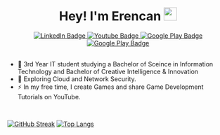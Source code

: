 <h1 align="center">
  Hey! I'm Erencan
  <img src="https://media.giphy.com/media/hvRJCLFzcasrR4ia7z/giphy.gif" width="30px"/>
</h1>
<div id="badges" align="center">
  <a href="https://www.linkedin.com/in/erencan-pelin/">
    <img src="https://img.shields.io/badge/LinkedIn-blue?style=for-the-badge&logo=linkedin&logoColor=white" alt="LinkedIn Badge"/>
  </a>
  <a href="https://www.youtube.com/@erengamedev">
    <img src="https://img.shields.io/badge/YouTube-red?style=for-the-badge&logo=youtube&logoColor=white" alt="Youtube Badge"/>
  </a>
  <a href="https://play.google.com/store/apps/dev?id=8044245970770623311">
    <img src="https://img.shields.io/badge/Google Play-grey?style=for-the-badge&logo=googleplay&logoColor=white" alt="Google Play Badge"/>
  </a>
  <a href="https://erensoftworks.itch.io/">
    <img src="https://img.shields.io/badge/Itch.io-orange?style=for-the-badge&logo=itch.io&logoColor=white" alt="Google Play Badge"/>
  </a>
</div>
<br>

- :telescope: 3rd Year IT student studying a Bachelor of Sceince in Information Technology and Bachelor of Creative Intelligence & Innovation
- :seedling: Exploring Cloud and Network Security.
- :zap: In my free time, I create Games and share Game Development Tutorials on YouTube.

<br>

[![GitHub Streak](http://github-readme-streak-stats.herokuapp.com?user=erencanpelin&theme=dark)](https://git.io/streak-stats)
[![Top Langs](https://github-readme-stats.vercel.app/api/top-langs/?username=erencanpelin&layout=compact&theme=dark)](https://github.com/anuraghazra/github-readme-stats)
